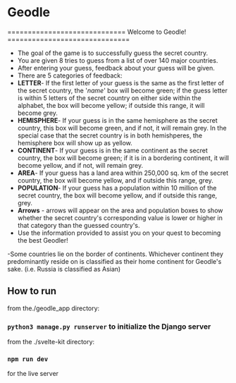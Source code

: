 # Geodle
============================= Welcome to Geodle! ==============================

- The goal of the game is to successfully guess the secret country.
- You are given 8 tries to guess from a list of over 140 major countries.
- After entering your guess, feedback about your guess will be given.
- There are 5 categories of feedback: 
 - **LETTER**- If the first letter of your guess is the same as the first letter of the secret country, the '_name_' box will become green; if the guess letter is within 5 letters of the secret country on either side within the alphabet, the box will become yellow; if outside this range, it will become grey.
 - **HEMISPHERE**- If your guess is in the same hemisphere as the secret country, this box will become green, and if not, it will remain grey. In the special case that the secret country is in both hemishperes, the hemisphere box will show up as yellow. 
 - **CONTINENT**- If your guess is in the same continent as the secret country, the box will become green; if it is in a bordering continent, it will become yellow, and if not, will remain grey.
 - **AREA**- If your guess has a land area within 250,000 sq. km of the secret country, the box will become yellow, and if outside this range, grey.
 - **POPULATION**- If your guess has a population within 10 million of the secret country, the box will become yellow, and if outside this range, grey.
 -   **Arrows** - arrows will appear on the area and population boxes to show whether the secret country's corresponding value is lower or higher in that category than the guessed country's.
- Use the information provided to assist you on your quest to becoming the best Geodler!

-Some countries lie on the border of continents. Whichever continent they predominantly reside on is classified as their home continent for Geodle's sake. (i.e. Russia is classified as Asian)


## How to run

from the./geodle_app directory:

### `python3 manage.py runserver` to initialize the Django server

from the ./svelte-kit directory:

### `npm run dev`

for the live server
